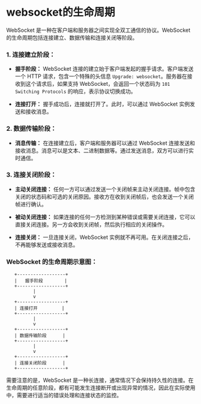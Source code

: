 # websocket的生命周期

WebSocket 是一种在客户端和服务器之间实现全双工通信的协议。WebSocket 的生命周期包括连接建立、数据传输和连接关闭等阶段。

### 1. 连接建立阶段：

- **握手阶段：** WebSocket 连接的建立始于客户端发起的握手请求。客户端发送一个 HTTP 请求，包含一个特殊的头信息 `Upgrade: websocket`。服务器在接收到这个请求后，如果支持 WebSocket，会返回一个状态码为 `101 Switching Protocols` 的响应，表示协议切换成功。

- **连接打开：** 握手成功后，连接就打开了。此时，可以通过 WebSocket 实例发送和接收消息。

### 2. 数据传输阶段：

- **消息传输：** 在连接建立后，客户端和服务器可以通过 WebSocket 连接发送和接收消息。消息可以是文本、二进制数据等。通过发送消息，双方可以进行实时通信。

### 3. 连接关闭阶段：

- **主动关闭连接：** 任何一方可以通过发送一个关闭帧来主动关闭连接。帧中包含关闭的状态码和可选的关闭原因。接收方在收到关闭帧后，也会发送一个关闭帧进行确认。

- **被动关闭连接：** 如果连接的任何一方检测到某种错误或需要关闭连接，它可以直接关闭连接。另一方会收到关闭帧，然后执行相应的关闭操作。

- **连接关闭：** 一旦连接关闭，WebSocket 实例就不再可用。在关闭连接之后，不再能够发送或接收消息。

### WebSocket 的生命周期示意图：

```
   +------------------+
   |   握手阶段        |
   +------------------+
          |
          v
   +------------------+
   | 连接打开         |
   +------------------+
          |
          v
   +------------------+
   | 数据传输阶段      |
   +------------------+
          |
          v
   +------------------+
   | 连接关闭阶段      |
   +------------------+
```

需要注意的是，WebSocket 是一种长连接，通常情况下会保持持久性的连接。在生命周期的任意阶段，都有可能发生连接断开或出现异常的情况，因此在实际使用中，需要进行适当的错误处理和连接状态的监控。